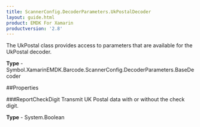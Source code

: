 ```yaml
---
title: ScannerConfig.DecoderParameters.UkPostalDecoder
layout: guide.html 
product: EMDK For Xamarin 
productversion: '2.8' 
---
```

The UkPostal class provides access to parameters that are available for the UkPostal decoder.

**Type** - Symbol.XamarinEMDK.Barcode.ScannerConfig.DecoderParameters.BaseDecoder

##Properties

###ReportCheckDigit
Transmit UK Postal data with or without the check digit.

**Type** - System.Boolean


